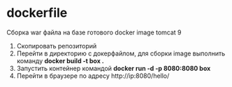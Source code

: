 # dockerfile
Сборка war файла на базе готового docker image tomcat 9
1. Скопировать репозиторий
2. Перейти в директорию с докерфайлом, для сборки image выполнить команду **docker build -t box .**
3. Запустить контейнер командой **docker run -d -p 8080:8080 box**
4. Перейти в браузере по адресу http://ip:8080/hello/
